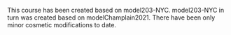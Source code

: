 This course has been created based on model203-NYC.
model203-NYC in turn was created based on modelChamplain2021.
There have been only minor cosmetic modifications to date.